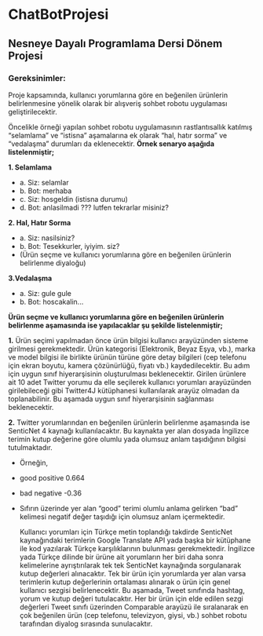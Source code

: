 # ChatBotProjesi

## Nesneye Dayalı Programlama Dersi Dönem Projesi
 
### Gereksinimler:
Proje kapsamında, kullanıcı yorumlarına göre en beğenilen ürünlerin belirlenmesine yönelik
olarak bir alışveriş sohbet robotu uygulaması geliştirilecektir.

Öncelikle örneği yapılan sohbet robotu  uygulamasının rastlantısallık katılmış “selamlama” ve
“istisna” aşamalarına ek olarak “hal, hatır sorma” ve “vedalaşma” durumları da eklenecektir.
**Örnek senaryo aşağıda listelenmiştir;**

**1.	Selamlama**
- a.	Siz: selamlar
- b.	Bot: merhaba
- c.	Siz: hosgeldin (istisna durumu)
- d.	Bot: anlasilmadi ??? lutfen tekrarlar misiniz?

**2.	Hal, Hatır Sorma**
- a.	Siz: nasilsiniz?
- b.	Bot: Tesekkurler, iyiyim. siz?
- (Ürün seçme ve kullanıcı yorumlarına göre en beğenilen ürünlerin belirlenme diyaloğu)

**3.Vedalaşma**
- a.	Siz: gule gule
- b.	Bot: hoscakalin...

**Ürün seçme ve kullanıcı yorumlarına göre en beğenilen ürünlerin belirlenme aşamasında ise yapılacaklar şu şekilde listelenmiştir;**

**1.**	Ürün seçimi yapılmadan önce ürün bilgisi kullanıcı arayüzünden sisteme girilmesi gerekmektedir. Ürün kategorisi (Elektronik, Beyaz Eşya, vb.), marka ve model bilgisi ile birlikte ürünün türüne göre detay bilgileri (cep telefonu için ekran boyutu, kamera çözünürlüğü, fiyatı vb.) kaydedilecektir. Bu adım için uygun sınıf hiyerarşisinin oluşturulması beklenecektir. Girilen ürünlere ait 10 adet Twitter yorumu da elle seçilerek kullanıcı yorumları arayüzünden girilebileceği gibi Twitter4J  kütüphanesi kullanılarak arayüz olmadan da toplanabilinir. Bu aşamada uygun sınıf hiyerarşisinin sağlanması beklenecektir.

**2.**	Twitter yorumlarından en beğenilen ürünlerin belirlenme aşamasında ise SenticNet 4  kaynağı kullanılacaktır. Bu kaynakta yer alan dosyada İngilizce terimin kutup değerine göre olumlu yada olumsuz anlam taşıdığının bilgisi tutulmaktadır. 
- Örneğin,
- good	positive	0.664
- bad	negative	-0.36
- Sıfırın üzerinde yer alan “good” terimi olumlu anlama gelirken “bad” kelimesi negatif değer taşıdığı için olumsuz anlam içermektedir.

   Kullanıcı yorumları için Türkçe metin toplandığı takdirde SenticNet kaynağındaki terimlerin Google Translate API  yada başka bir kütüphane ile kod yazılarak Türkçe karşılıklarının bulunması gerekmektedir. İngilizce yada Türkçe dilinde bir ürüne ait yorumların her biri daha sonra kelimelerine ayrıştırılarak tek tek SenticNet kaynağında sorgulanarak kutup değerleri alınacaktır. Tek bir ürün için yorumlarda yer alan varsa terimlerin kutup değerlerinin ortalaması alınarak o ürün için genel kullanıcı sezgisi belirlenecektir.  Bu aşamada, Tweet sınıfında hashtag, yorum ve kutup değeri tutulacaktır. Her bir ürün için elde edilen sezgi değerleri Tweet sınıfı üzerinden Comparable arayüzü ile sıralanarak en çok beğenilen ürün (cep telefonu, televizyon, giysi, vb.) sohbet robotu tarafından diyalog sırasında sunulacaktır.
